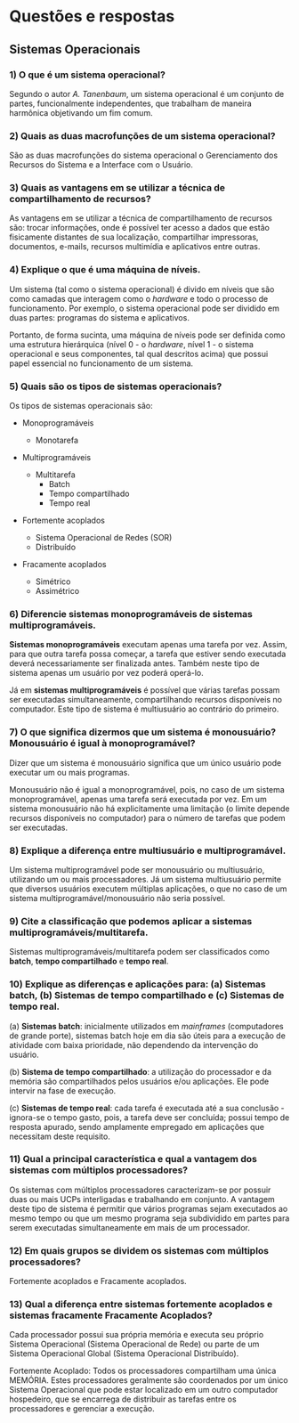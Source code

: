 # Questões e respostas

## Sistemas Operacionais

### 1) O que é um sistema operacional?

Segundo o autor *A. Tanenbaum*, um sistema operacional é um conjunto de partes, funcionalmente independentes, que trabalham de maneira harmônica objetivando um fim comum.

### 2) Quais as duas macrofunções de um sistema operacional?

São as duas macrofunções do sistema operacional o Gerenciamento dos Recursos do Sistema e a Interface com o Usuário.

### 3) Quais as vantagens em se utilizar a técnica de compartilhamento de recursos?

As vantagens em se utilizar a técnica de compartilhamento de recursos são: trocar informações, onde é possível ter acesso a dados que estão fisicamente distantes de sua localização, compartilhar impressoras, documentos, e-mails, recursos multimídia e aplicativos entre outras.

### 4) Explique o que é uma máquina de níveis.

Um sistema (tal como o sistema operacional) é divido em níveis que são como camadas que interagem como o *hardware* e todo o processo de funcionamento. Por exemplo, o sistema operacional pode ser dividido em duas partes: programas do sistema e aplicativos.

Portanto, de forma sucinta, uma máquina de níveis pode ser definida como uma estrutura hierárquica (nível 0 - o *hardware*, nível 1 - o sistema operacional e seus componentes, tal qual descritos acima) que possui papel essencial no funcionamento de um sistema.

### 5) Quais são os tipos de sistemas operacionais?

Os tipos de sistemas operacionais são:

* Monoprogramáveis
  - Monotarefa

* Multiprogramáveis
  - Multitarefa
    * Batch
    * Tempo compartilhado
    * Tempo real

* Fortemente acoplados
  - Sistema Operacional de Redes (SOR)
  - Distribuído

* Fracamente acoplados
  - Simétrico
  - Assimétrico

### 6) Diferencie sistemas monoprogramáveis de sistemas multiprogramáveis.

**Sistemas monoprogramáveis** executam apenas uma tarefa por vez. Assim, para que outra tarefa possa começar, a tarefa que estiver sendo executada deverá necessariamente ser finalizada antes. Também neste tipo de sistema apenas um usuário por vez poderá operá-lo.

Já em **sistemas multiprogramáveis** é possível que várias tarefas possam ser executadas simultaneamente, compartilhando recursos disponíveis no computador. Este tipo de sistema é multiusuário ao contrário do primeiro.

### 7) O que significa dizermos que um sistema é monousuário? Monousuário é igual à monoprogramável?

Dizer que um sistema é monousuário significa que um único usuário pode executar um ou mais programas.

Monousuário não é igual a monoprogramável, pois, no caso de um sistema monoprogramável, apenas uma tarefa será executada por vez. Em um sistema monousuário não há explicitamente uma limitação (o limite depende recursos disponíveis no computador) para o número de tarefas que podem ser executadas.

### 8) Explique a diferença entre multiusuário e multiprogramável.

Um sistema multiprogramável pode ser monousuário ou multiusuário, utilizando um ou mais processadores. Já um sistema multiusuário permite que diversos usuários executem múltiplas aplicações, o que no caso de um sistema multiprogramável/monousuário não seria possível.

### 9) Cite a classificação que podemos aplicar a sistemas multiprogramáveis/multitarefa.

Sistemas multiprogramáveis/multitarefa podem ser classificados como **batch**, **tempo compartilhado** e **tempo real**.

### 10) Explique as diferenças e aplicações para: (a) Sistemas batch, (b) Sistemas de tempo compartilhado e (c) Sistemas de tempo real.

(a) __Sistemas batch__: inicialmente utilizados em *mainframes* (computadores de grande porte), sistemas batch hoje em dia são úteis para a execução de atividade com baixa prioridade, não dependendo da intervenção do usuário.

(b) __Sistema de tempo compartilhado__: a utilização do processador e da memória são compartilhados pelos usuários e/ou aplicações. Ele pode intervir na fase de execução.

(c) __Sistemas de tempo real__: cada tarefa é executada até a sua conclusão - ignora-se o tempo gasto, pois, a tarefa deve ser concluída; possui tempo de resposta apurado, sendo amplamente empregado em aplicações que necessitam deste requisito.

### 11) Qual a principal característica e qual a vantagem dos sistemas com múltiplos processadores?

Os sistemas com múltiplos processadores caracterizam-se por possuir duas ou mais UCPs interligadas e trabalhando em conjunto. A vantagem deste tipo de sistema é permitir que vários programas sejam executados ao mesmo tempo ou que um mesmo programa seja subdividido em partes para serem executadas simultaneamente em mais de um processador.

### 12) Em quais grupos se dividem os sistemas com múltiplos processadores?

Fortemente acoplados e Fracamente acoplados.

### 13) Qual a diferença entre sistemas fortemente acoplados e sistemas fracamente Fracamente Acoplados?
 
Cada processador possui sua própria memória e executa seu próprio Sistema Operacional (Sistema Operacional de Rede) ou parte de um Sistema  Operacional Global (Sistema Operacional Distribuído).

Fortemente Acoplado: Todos os processadores compartilham uma única MEMÓRIA. Estes processadores geralmente são coordenados por um único Sistema Operacional que  pode estar localizado em um outro computador hospedeiro, que se encarrega de distribuir as tarefas entre os processadores e gerenciar a execução.
